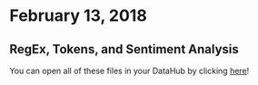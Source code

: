 # February 13, 2018
## RegEx, Tokens, and Sentiment Analysis
You can open all of these files in your DataHub by clicking [here](http://datahub.berkeley.edu/user-redirect/interact?account=glennparham&repo=Pathways-Seminar&branch=master&path=2.13.18/Preprocessing/RegEx.ipynb)!
